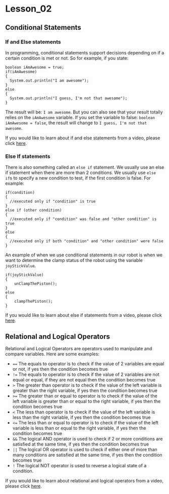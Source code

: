 # Lesson_02 #
## Conditional Statements ##
### If and Else statements ###
In programming, conditional statements support decisions depending on if a certain condition is met or not. So for example, if you state:
```
boolean iAmAwesome = true;
if(iAmAwesome)
{
  System.out.println("I am awesome");
}
else
{
  System.out.println("I guess, I'm not that awesome");
}
```
The result will be: ```I am awesome```. But you can also see that your result totally relies on the ```iAmAwesome``` variable. If you set the variable to false: ```boolean iAmAwesome = false```, the result will change to ```I guess, I'm not that awesome```.

If you would like to learn about if and else statements from a video, please click [here](https://youtu.be/iMeaovDbgkQ).
### Else If statements ###
There is also something called an ```else if``` statement. We usually use an else if statement when there are more than 2 conditions. We usually use ```else if```s to specify a new condition to test, if the first condition is false. For example: 
```
if(condition)
{
  //executed only if "condition" is true
}
else if (other condition)
{
  //executed only if "condition" was false and "other condition" is true
}
else
{
  //executed only if both "condition" and "other condition" were false
}
```

An example of when we use conditional statements in our robot is when we want to determine the clamp status of the robot using the variable ```joyStickValue```.
```
if(joyStickValue)
{
	unClampThePiston();
}
else
{
	clampThePiston();
}
```

If you would like to learn about else if statements from a video, please click [here](https://youtu.be/C0YRYVn_BeI).

## Relational and Logical Operators ##
Relational and Logical Operators are operators used to manipulate and compare variables. Here are some examples: 
* ```==``` The equals to operator is to check if the value of 2 variables are equal or not, if yes then the condition becomes true
* ```!=``` The equals to operator is to check if the value of 2 variables are not equal or equal, if they are not equal then the condition becomes true
* ```>``` The greater than operator is to check if the value of the left variable is greater than the right variable, if yes then the condition becomes true
* ```>=``` The greater than or equal to operator is to check if the value of the left variable is greater than or equal to the right variable, if yes then the condition becomes true
* ```<``` The less than operator is to check if the value of the left variable is less than the right variable, if yes then the condition becomes true
* ```<=``` The less than or equal to operator is to check if the value of the left variable is less than or equal to the right variable, if yes then the condition becomes true
* ```&&``` The logical AND operator is used to check if 2 or more conditions are satisfied at the same time, if yes then the condition becomes true
* ```||``` The logical OR operator is used to check if either one of more than many conditions are satisfied at the same time, if yes then the condition becomes true
* ```!``` The logical NOT  operator is used to reverse a logical state of a condition.

If you would like to learn about relational and logical operators from a video, please click [here](https://youtu.be/W-JvzG_prfg).
